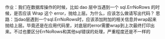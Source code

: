 作业：我们在数据库操作的时候，比如 dao 层中当遇到一个 sql.ErrNoRows 的时候，是否应该 Wrap 这个 error，抛给上层。为什么，应该怎么做请写出代码？
思路：当dao层遇到一个sql.ErrNoRows时，应该添加附加的相关信息并wrap起来抛给上层。毕竟还是在应用代码里，对底层的error需要wrap到上次最终打印出来。不过也要区分ErrNoRows和其他sql错误的处理，严重程度还是不一样的